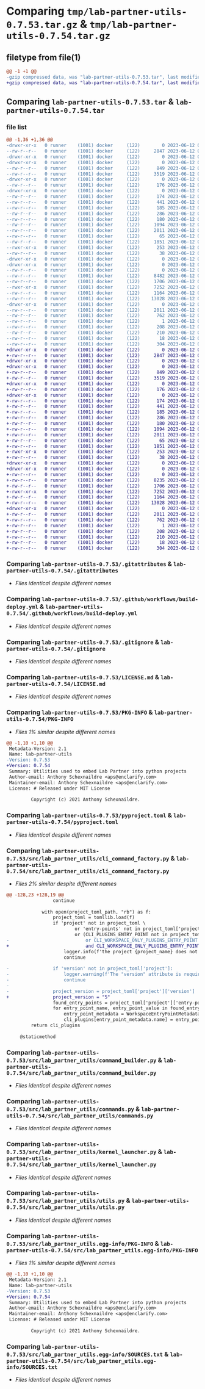 # Comparing `tmp/lab-partner-utils-0.7.53.tar.gz` & `tmp/lab-partner-utils-0.7.54.tar.gz`

## filetype from file(1)

```diff
@@ -1 +1 @@
-gzip compressed data, was "lab-partner-utils-0.7.53.tar", last modified: Mon Jun 12 01:10:42 2023, max compression
+gzip compressed data, was "lab-partner-utils-0.7.54.tar", last modified: Mon Jun 12 01:25:34 2023, max compression
```

## Comparing `lab-partner-utils-0.7.53.tar` & `lab-partner-utils-0.7.54.tar`

### file list

```diff
@@ -1,36 +1,36 @@
-drwxr-xr-x   0 runner    (1001) docker     (122)        0 2023-06-12 01:10:42.629903 lab-partner-utils-0.7.53/
--rw-r--r--   0 runner    (1001) docker     (122)     2847 2023-06-12 01:09:53.000000 lab-partner-utils-0.7.53/.gitattributes
-drwxr-xr-x   0 runner    (1001) docker     (122)        0 2023-06-12 01:10:42.621903 lab-partner-utils-0.7.53/.github/
-drwxr-xr-x   0 runner    (1001) docker     (122)        0 2023-06-12 01:10:42.625903 lab-partner-utils-0.7.53/.github/workflows/
--rw-r--r--   0 runner    (1001) docker     (122)      849 2023-06-12 01:09:53.000000 lab-partner-utils-0.7.53/.github/workflows/build-deploy.yml
--rw-r--r--   0 runner    (1001) docker     (122)     3519 2023-06-12 01:09:53.000000 lab-partner-utils-0.7.53/.gitignore
-drwxr-xr-x   0 runner    (1001) docker     (122)        0 2023-06-12 01:10:42.625903 lab-partner-utils-0.7.53/.idea/
--rw-r--r--   0 runner    (1001) docker     (122)      176 2023-06-12 01:09:53.000000 lab-partner-utils-0.7.53/.idea/.gitignore
-drwxr-xr-x   0 runner    (1001) docker     (122)        0 2023-06-12 01:10:42.625903 lab-partner-utils-0.7.53/.idea/inspectionProfiles/
--rw-r--r--   0 runner    (1001) docker     (122)      174 2023-06-12 01:09:53.000000 lab-partner-utils-0.7.53/.idea/inspectionProfiles/profiles_settings.xml
--rw-r--r--   0 runner    (1001) docker     (122)      441 2023-06-12 01:09:53.000000 lab-partner-utils-0.7.53/.idea/lab-partner-utils.iml
--rw-r--r--   0 runner    (1001) docker     (122)      185 2023-06-12 01:09:53.000000 lab-partner-utils-0.7.53/.idea/misc.xml
--rw-r--r--   0 runner    (1001) docker     (122)      286 2023-06-12 01:09:53.000000 lab-partner-utils-0.7.53/.idea/modules.xml
--rw-r--r--   0 runner    (1001) docker     (122)      180 2023-06-12 01:09:53.000000 lab-partner-utils-0.7.53/.idea/vcs.xml
--rw-r--r--   0 runner    (1001) docker     (122)     1094 2023-06-12 01:09:53.000000 lab-partner-utils-0.7.53/LICENSE.md
--rw-r--r--   0 runner    (1001) docker     (122)     2011 2023-06-12 01:10:42.629903 lab-partner-utils-0.7.53/PKG-INFO
--rw-r--r--   0 runner    (1001) docker     (122)       65 2023-06-12 01:09:53.000000 lab-partner-utils-0.7.53/README.md
--rw-r--r--   0 runner    (1001) docker     (122)     1851 2023-06-12 01:09:53.000000 lab-partner-utils-0.7.53/pyproject.toml
--rwxr-xr-x   0 runner    (1001) docker     (122)      253 2023-06-12 01:09:53.000000 lab-partner-utils-0.7.53/run.sh
--rw-r--r--   0 runner    (1001) docker     (122)       38 2023-06-12 01:10:42.629903 lab-partner-utils-0.7.53/setup.cfg
-drwxr-xr-x   0 runner    (1001) docker     (122)        0 2023-06-12 01:10:42.621903 lab-partner-utils-0.7.53/src/
-drwxr-xr-x   0 runner    (1001) docker     (122)        0 2023-06-12 01:10:42.625903 lab-partner-utils-0.7.53/src/lab_partner_utils/
--rw-r--r--   0 runner    (1001) docker     (122)        0 2023-06-12 01:09:53.000000 lab-partner-utils-0.7.53/src/lab_partner_utils/__init__.py
--rw-r--r--   0 runner    (1001) docker     (122)     8482 2023-06-12 01:09:53.000000 lab-partner-utils-0.7.53/src/lab_partner_utils/cli_command_factory.py
--rw-r--r--   0 runner    (1001) docker     (122)     1706 2023-06-12 01:09:53.000000 lab-partner-utils-0.7.53/src/lab_partner_utils/command_builder.py
--rwxr-xr-x   0 runner    (1001) docker     (122)     7252 2023-06-12 01:09:53.000000 lab-partner-utils-0.7.53/src/lab_partner_utils/commands.py
--rw-r--r--   0 runner    (1001) docker     (122)     1164 2023-06-12 01:09:53.000000 lab-partner-utils-0.7.53/src/lab_partner_utils/kernel_launcher.py
--rw-r--r--   0 runner    (1001) docker     (122)    13028 2023-06-12 01:09:53.000000 lab-partner-utils-0.7.53/src/lab_partner_utils/utils.py
-drwxr-xr-x   0 runner    (1001) docker     (122)        0 2023-06-12 01:10:42.629903 lab-partner-utils-0.7.53/src/lab_partner_utils.egg-info/
--rw-r--r--   0 runner    (1001) docker     (122)     2011 2023-06-12 01:10:42.000000 lab-partner-utils-0.7.53/src/lab_partner_utils.egg-info/PKG-INFO
--rw-r--r--   0 runner    (1001) docker     (122)      762 2023-06-12 01:10:42.000000 lab-partner-utils-0.7.53/src/lab_partner_utils.egg-info/SOURCES.txt
--rw-r--r--   0 runner    (1001) docker     (122)        1 2023-06-12 01:10:42.000000 lab-partner-utils-0.7.53/src/lab_partner_utils.egg-info/dependency_links.txt
--rw-r--r--   0 runner    (1001) docker     (122)      208 2023-06-12 01:10:42.000000 lab-partner-utils-0.7.53/src/lab_partner_utils.egg-info/entry_points.txt
--rw-r--r--   0 runner    (1001) docker     (122)      210 2023-06-12 01:10:42.000000 lab-partner-utils-0.7.53/src/lab_partner_utils.egg-info/requires.txt
--rw-r--r--   0 runner    (1001) docker     (122)       18 2023-06-12 01:10:42.000000 lab-partner-utils-0.7.53/src/lab_partner_utils.egg-info/top_level.txt
--rw-r--r--   0 runner    (1001) docker     (122)      304 2023-06-12 01:09:53.000000 lab-partner-utils-0.7.53/workspace_commands.py
+drwxr-xr-x   0 runner    (1001) docker     (122)        0 2023-06-12 01:25:34.132887 lab-partner-utils-0.7.54/
+-rw-r--r--   0 runner    (1001) docker     (122)     2847 2023-06-12 01:25:06.000000 lab-partner-utils-0.7.54/.gitattributes
+drwxr-xr-x   0 runner    (1001) docker     (122)        0 2023-06-12 01:25:34.128887 lab-partner-utils-0.7.54/.github/
+drwxr-xr-x   0 runner    (1001) docker     (122)        0 2023-06-12 01:25:34.128887 lab-partner-utils-0.7.54/.github/workflows/
+-rw-r--r--   0 runner    (1001) docker     (122)      849 2023-06-12 01:25:06.000000 lab-partner-utils-0.7.54/.github/workflows/build-deploy.yml
+-rw-r--r--   0 runner    (1001) docker     (122)     3519 2023-06-12 01:25:06.000000 lab-partner-utils-0.7.54/.gitignore
+drwxr-xr-x   0 runner    (1001) docker     (122)        0 2023-06-12 01:25:34.128887 lab-partner-utils-0.7.54/.idea/
+-rw-r--r--   0 runner    (1001) docker     (122)      176 2023-06-12 01:25:06.000000 lab-partner-utils-0.7.54/.idea/.gitignore
+drwxr-xr-x   0 runner    (1001) docker     (122)        0 2023-06-12 01:25:34.132887 lab-partner-utils-0.7.54/.idea/inspectionProfiles/
+-rw-r--r--   0 runner    (1001) docker     (122)      174 2023-06-12 01:25:06.000000 lab-partner-utils-0.7.54/.idea/inspectionProfiles/profiles_settings.xml
+-rw-r--r--   0 runner    (1001) docker     (122)      441 2023-06-12 01:25:06.000000 lab-partner-utils-0.7.54/.idea/lab-partner-utils.iml
+-rw-r--r--   0 runner    (1001) docker     (122)      185 2023-06-12 01:25:06.000000 lab-partner-utils-0.7.54/.idea/misc.xml
+-rw-r--r--   0 runner    (1001) docker     (122)      286 2023-06-12 01:25:06.000000 lab-partner-utils-0.7.54/.idea/modules.xml
+-rw-r--r--   0 runner    (1001) docker     (122)      180 2023-06-12 01:25:06.000000 lab-partner-utils-0.7.54/.idea/vcs.xml
+-rw-r--r--   0 runner    (1001) docker     (122)     1094 2023-06-12 01:25:06.000000 lab-partner-utils-0.7.54/LICENSE.md
+-rw-r--r--   0 runner    (1001) docker     (122)     2011 2023-06-12 01:25:34.132887 lab-partner-utils-0.7.54/PKG-INFO
+-rw-r--r--   0 runner    (1001) docker     (122)       65 2023-06-12 01:25:06.000000 lab-partner-utils-0.7.54/README.md
+-rw-r--r--   0 runner    (1001) docker     (122)     1851 2023-06-12 01:25:06.000000 lab-partner-utils-0.7.54/pyproject.toml
+-rwxr-xr-x   0 runner    (1001) docker     (122)      253 2023-06-12 01:25:06.000000 lab-partner-utils-0.7.54/run.sh
+-rw-r--r--   0 runner    (1001) docker     (122)       38 2023-06-12 01:25:34.132887 lab-partner-utils-0.7.54/setup.cfg
+drwxr-xr-x   0 runner    (1001) docker     (122)        0 2023-06-12 01:25:34.128887 lab-partner-utils-0.7.54/src/
+drwxr-xr-x   0 runner    (1001) docker     (122)        0 2023-06-12 01:25:34.132887 lab-partner-utils-0.7.54/src/lab_partner_utils/
+-rw-r--r--   0 runner    (1001) docker     (122)        0 2023-06-12 01:25:06.000000 lab-partner-utils-0.7.54/src/lab_partner_utils/__init__.py
+-rw-r--r--   0 runner    (1001) docker     (122)     8235 2023-06-12 01:25:06.000000 lab-partner-utils-0.7.54/src/lab_partner_utils/cli_command_factory.py
+-rw-r--r--   0 runner    (1001) docker     (122)     1706 2023-06-12 01:25:06.000000 lab-partner-utils-0.7.54/src/lab_partner_utils/command_builder.py
+-rwxr-xr-x   0 runner    (1001) docker     (122)     7252 2023-06-12 01:25:06.000000 lab-partner-utils-0.7.54/src/lab_partner_utils/commands.py
+-rw-r--r--   0 runner    (1001) docker     (122)     1164 2023-06-12 01:25:06.000000 lab-partner-utils-0.7.54/src/lab_partner_utils/kernel_launcher.py
+-rw-r--r--   0 runner    (1001) docker     (122)    13028 2023-06-12 01:25:06.000000 lab-partner-utils-0.7.54/src/lab_partner_utils/utils.py
+drwxr-xr-x   0 runner    (1001) docker     (122)        0 2023-06-12 01:25:34.132887 lab-partner-utils-0.7.54/src/lab_partner_utils.egg-info/
+-rw-r--r--   0 runner    (1001) docker     (122)     2011 2023-06-12 01:25:34.000000 lab-partner-utils-0.7.54/src/lab_partner_utils.egg-info/PKG-INFO
+-rw-r--r--   0 runner    (1001) docker     (122)      762 2023-06-12 01:25:34.000000 lab-partner-utils-0.7.54/src/lab_partner_utils.egg-info/SOURCES.txt
+-rw-r--r--   0 runner    (1001) docker     (122)        1 2023-06-12 01:25:34.000000 lab-partner-utils-0.7.54/src/lab_partner_utils.egg-info/dependency_links.txt
+-rw-r--r--   0 runner    (1001) docker     (122)      208 2023-06-12 01:25:34.000000 lab-partner-utils-0.7.54/src/lab_partner_utils.egg-info/entry_points.txt
+-rw-r--r--   0 runner    (1001) docker     (122)      210 2023-06-12 01:25:34.000000 lab-partner-utils-0.7.54/src/lab_partner_utils.egg-info/requires.txt
+-rw-r--r--   0 runner    (1001) docker     (122)       18 2023-06-12 01:25:34.000000 lab-partner-utils-0.7.54/src/lab_partner_utils.egg-info/top_level.txt
+-rw-r--r--   0 runner    (1001) docker     (122)      304 2023-06-12 01:25:06.000000 lab-partner-utils-0.7.54/workspace_commands.py
```

### Comparing `lab-partner-utils-0.7.53/.gitattributes` & `lab-partner-utils-0.7.54/.gitattributes`

 * *Files identical despite different names*

### Comparing `lab-partner-utils-0.7.53/.github/workflows/build-deploy.yml` & `lab-partner-utils-0.7.54/.github/workflows/build-deploy.yml`

 * *Files identical despite different names*

### Comparing `lab-partner-utils-0.7.53/.gitignore` & `lab-partner-utils-0.7.54/.gitignore`

 * *Files identical despite different names*

### Comparing `lab-partner-utils-0.7.53/LICENSE.md` & `lab-partner-utils-0.7.54/LICENSE.md`

 * *Files identical despite different names*

### Comparing `lab-partner-utils-0.7.53/PKG-INFO` & `lab-partner-utils-0.7.54/PKG-INFO`

 * *Files 1% similar despite different names*

```diff
@@ -1,10 +1,10 @@
 Metadata-Version: 2.1
 Name: lab-partner-utils
-Version: 0.7.53
+Version: 0.7.54
 Summary: Utilities used to embed Lab Partner into python projects
 Author-email: Anthony Schexnaildre <aps@enclarify.com>
 Maintainer-email: Anthony Schexnaildre <aps@enclarify.com>
 License: # Released under MIT License
         
         Copyright (c) 2021 Anthony Schexnaildre.
```

### Comparing `lab-partner-utils-0.7.53/pyproject.toml` & `lab-partner-utils-0.7.54/pyproject.toml`

 * *Files identical despite different names*

### Comparing `lab-partner-utils-0.7.53/src/lab_partner_utils/cli_command_factory.py` & `lab-partner-utils-0.7.54/src/lab_partner_utils/cli_command_factory.py`

 * *Files 2% similar despite different names*

```diff
@@ -128,23 +128,19 @@
                 continue
 
             with open(project_toml_path, "rb") as f:
                 project_toml = tomllib.load(f)
                 if 'project' not in project_toml \
                         or 'entry-points' not in project_toml['project'] \
                         or (CLI_PLUGINS_ENTRY_POINT not in project_toml['project']['entry-points']
-                            or CLI_WORKSPACE_ONLY_PLUGINS_ENTRY_POINT not in project_toml['project']['entry-points']):
+                            and CLI_WORKSPACE_ONLY_PLUGINS_ENTRY_POINT not in project_toml['project']['entry-points']):
                     logger.info(f'the project {project_name} does not have entrypoint')
                     continue
 
-                if 'version' not in project_toml['project']:
-                    logger.warning(f'The "version" attribute is required in pyproject.toml, skipping project {project_name}')
-                    continue
-
-                project_version = project_toml['project']['version']
+                project_version = "5"
                 found_entry_points = project_toml['project']['entry-points'][CLI_PLUGINS_ENTRY_POINT]
                 for entry_point_name, entry_point_value in found_entry_points.items():
                     entry_point_metadata = WorkspaceEntryPointMetadata.build(entry_point_name, entry_point_value, project_name, project_version, project_path, project_data_path)
                     cli_plugins[entry_point_metadata.name] = entry_point_metadata
         return cli_plugins
 
     @staticmethod
```

### Comparing `lab-partner-utils-0.7.53/src/lab_partner_utils/command_builder.py` & `lab-partner-utils-0.7.54/src/lab_partner_utils/command_builder.py`

 * *Files identical despite different names*

### Comparing `lab-partner-utils-0.7.53/src/lab_partner_utils/commands.py` & `lab-partner-utils-0.7.54/src/lab_partner_utils/commands.py`

 * *Files identical despite different names*

### Comparing `lab-partner-utils-0.7.53/src/lab_partner_utils/kernel_launcher.py` & `lab-partner-utils-0.7.54/src/lab_partner_utils/kernel_launcher.py`

 * *Files identical despite different names*

### Comparing `lab-partner-utils-0.7.53/src/lab_partner_utils/utils.py` & `lab-partner-utils-0.7.54/src/lab_partner_utils/utils.py`

 * *Files identical despite different names*

### Comparing `lab-partner-utils-0.7.53/src/lab_partner_utils.egg-info/PKG-INFO` & `lab-partner-utils-0.7.54/src/lab_partner_utils.egg-info/PKG-INFO`

 * *Files 1% similar despite different names*

```diff
@@ -1,10 +1,10 @@
 Metadata-Version: 2.1
 Name: lab-partner-utils
-Version: 0.7.53
+Version: 0.7.54
 Summary: Utilities used to embed Lab Partner into python projects
 Author-email: Anthony Schexnaildre <aps@enclarify.com>
 Maintainer-email: Anthony Schexnaildre <aps@enclarify.com>
 License: # Released under MIT License
         
         Copyright (c) 2021 Anthony Schexnaildre.
```

### Comparing `lab-partner-utils-0.7.53/src/lab_partner_utils.egg-info/SOURCES.txt` & `lab-partner-utils-0.7.54/src/lab_partner_utils.egg-info/SOURCES.txt`

 * *Files identical despite different names*

